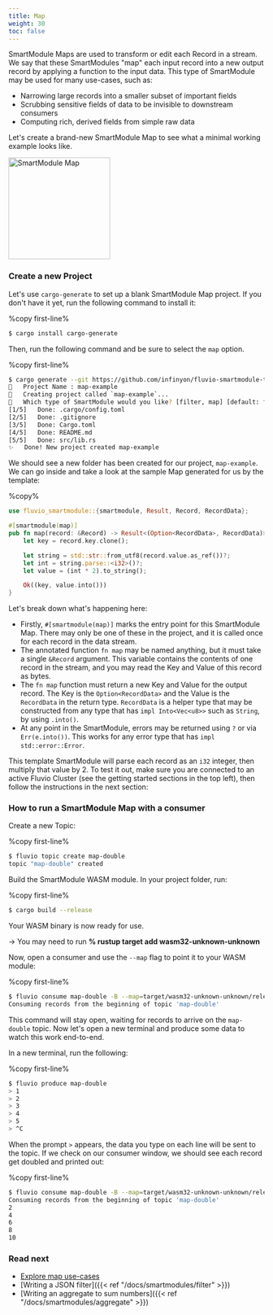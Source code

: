 ```yaml
---
title: Map
weight: 30
toc: false
---
```


SmartModule Maps are used to transform or edit each Record in a stream.
We say that these SmartModules "map" each input record into a new output
record by applying a function to the input data. This type of SmartModule
may be used for many use-cases, such as:

- Narrowing large records into a smaller subset of important fields
- Scrubbing sensitive fields of data to be invisible to downstream consumers
- Computing rich, derived fields from simple raw data

Let's create a brand-new SmartModule Map to see what a minimal working
example looks like.

<img src="/docs/smartmodules/images/smartmodule-map.svg" alt="SmartModule Map" justify="center" height="200">

### Create a new Project

Let's use `cargo-generate` to set up a blank SmartModule Map project. If you
don't have it yet, run the following command to install it:

%copy first-line%
```bash
$ cargo install cargo-generate
```

Then, run the following command and be sure to select the `map` option.

%copy first-line%
```bash
$ cargo generate --git https://github.com/infinyon/fluvio-smartmodule-template
🤷   Project Name : map-example
🔧   Creating project called `map-example`...
🤷   Which type of SmartModule would you like? [filter, map] [default: filter]: map
[1/5]   Done: .cargo/config.toml
[2/5]   Done: .gitignore
[3/5]   Done: Cargo.toml
[4/5]   Done: README.md
[5/5]   Done: src/lib.rs
✨   Done! New project created map-example
```

We should see a new folder has been created for our project, `map-example`. We
can go inside and take a look at the sample Map generated for us by the template:

%copy%
```rust
use fluvio_smartmodule::{smartmodule, Result, Record, RecordData};

#[smartmodule(map)]
pub fn map(record: &Record) -> Result<(Option<RecordData>, RecordData)> {
    let key = record.key.clone();

    let string = std::str::from_utf8(record.value.as_ref())?;
    let int = string.parse::<i32>()?;
    let value = (int * 2).to_string();

    Ok((key, value.into()))
}
```

Let's break down what's happening here:

- Firstly, `#[smartmodule(map)]` marks the entry point for this SmartModule Map.
  There may only be one of these in the project, and it is called once for each
  record in the data stream.
- The annotated function `fn map` may be named anything, but it must take a
  single `&Record` argument. This variable contains the contents of one record
  in the stream, and you may read the Key and Value of this record as bytes.
- The `fn map` function must return a new Key and Value for the output record.
  The Key is the `Option<RecordData>` and the Value is the `RecordData` in the
  return type. `RecordData` is a helper type that may be constructed from any
  type that has `impl Into<Vec<u8>>` such as `String`, by using `.into()`.
- At any point in the SmartModule, errors may be returned using `?` or via
  `Err(e.into())`. This works for any error type that has `impl std::error::Error`.

This template SmartModule will parse each record as an `i32` integer, then
multiply that value by 2. To test it out, make sure you are connected to an
active Fluvio Cluster (see the getting started sections in the top left), then
follow the instructions in the next section:

### How to run a SmartModule Map with a consumer

Create a new Topic:

%copy first-line%
```bash
$ fluvio topic create map-double
topic "map-double" created
```

Build the SmartModule WASM module. In your project folder, run:

%copy first-line%
```bash
$ cargo build --release
```

Your WASM binary is now ready for use.

-> You may need to run **% rustup target add wasm32-unknown-unknown**

Now, open a consumer and use the `--map` flag to point it to your WASM module:

%copy first-line%
```bash
$ fluvio consume map-double -B --map=target/wasm32-unknown-unknown/release/map_example.wasm
Consuming records from the beginning of topic 'map-double'
```

This command will stay open, waiting for records to arrive on the `map-double` topic.
Now let's open a new terminal and produce some data to watch this work end-to-end.

In a new terminal, run the following:

%copy first-line%
```bash
$ fluvio produce map-double
> 1
> 2
> 3
> 4
> 5
> ^C
```

When the prompt `>` appears, the data you type on each line will be sent to the topic.
If we check on our consumer window, we should see each record get doubled and printed out:

%copy first-line%
```bash
$ fluvio consume map-double -B --map=target/wasm32-unknown-unknown/release/map_example.wasm
Consuming records from the beginning of topic 'map-double'
2
4
6
8
10
```

### Read next

- [Explore map use-cases](https://www.infinyon.com/blog/2021/08/smartstream-map-use-cases/)
- [Writing a JSON filter]({{< ref "/docs/smartmodules/filter" >}})
- [Writing an aggregate to sum numbers]({{< ref "/docs/smartmodules/aggregate" >}})
